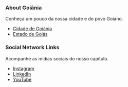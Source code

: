 ### About Goiânia
Conheça um pouco da nossa cidade e do povo Goiano.

* [Cidade de Goiânia](https://pt.wikipedia.org/wiki/Goi%C3%A2nia)
* [Estado de Goiás](https://pt.wikipedia.org/wiki/Goi%C3%A1s)
  
### Social Network Links
Acompanhe as mídias sociais do nosso capítulo.

* [Instagram](https://www.instagram.com/owasp_goiania)
* [LinkedIn](https://www.linkedin.com/in/owasp-goiania/)
* [YouTube](https://www.youtube.com/channel/UC3r4nO2QIpPRn-4VKMlY1BQ)